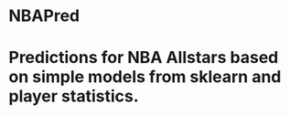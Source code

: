 # NBAPred
# Predictions for NBA Allstars based on simple models from sklearn and player statistics.

